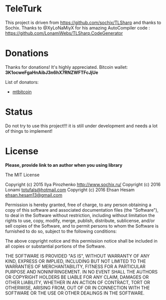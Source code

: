 # TeleTurk
This project is driven from https://github.com/sochix/TLSharp and thanks to Sochix.
Thanks to @XyLoNaMiyX for his amazing AutoCompiler code : https://github.com/LonamiWebs/TLSharp.CodeGenerator

# Donations
Thanks for donations! It's highly appreciated. 
Bitcoin wallet: **3K1ocweFgaHnAibJ3n6hX7RNZWFTFcJjUe**

List of donators:
* [mtbitcoin](https://github.com/mtbitcoin)

# Status
Do not try to use this project!!! it is still under development and needs a lot of things to implement!

# License

**Please, provide link to an author when you using library**

The MIT License

Copyright (c) 2015 Ilya Pirozhenko http://www.sochix.ru/
Copyright (c) 2016 Lonami totufals@hotmail.com
Copyright (c) 2016 Ehsan Hesam ehsan.hesam13@gmail.com

Permission is hereby granted, free of charge, to any person obtaining a copy of this software and associated documentation files (the "Software"), to deal in the Software without restriction, including without limitation the rights to use, copy, modify, merge, publish, distribute, sublicense, and/or sell copies of the Software, and to permit persons to whom the Software is furnished to do so, subject to the following conditions:

The above copyright notice and this permission notice shall be included in all copies or substantial portions of the Software.

THE SOFTWARE IS PROVIDED "AS IS", WITHOUT WARRANTY OF ANY KIND, EXPRESS OR IMPLIED, INCLUDING BUT NOT LIMITED TO THE WARRANTIES OF MERCHANTABILITY, FITNESS FOR A PARTICULAR PURPOSE AND NONINFRINGEMENT. IN NO EVENT SHALL THE AUTHORS OR COPYRIGHT HOLDERS BE LIABLE FOR ANY CLAIM, DAMAGES OR OTHER LIABILITY, WHETHER IN AN ACTION OF CONTRACT, TORT OR OTHERWISE, ARISING FROM, OUT OF OR IN CONNECTION WITH THE SOFTWARE OR THE USE OR OTHER DEALINGS IN THE SOFTWARE.
